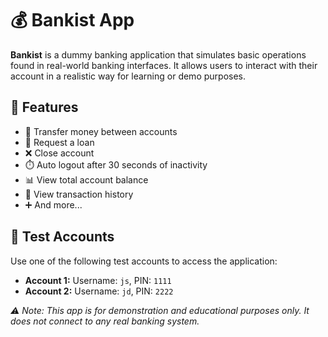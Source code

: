 <!DOCTYPE html>
<html lang="en">
<head>
  <meta charset="UTF-8">
</head>
<body>

  <h1>💰 Bankist App</h1>

  <p><strong>Bankist</strong> is a dummy banking application that simulates basic operations found in real-world banking interfaces. It allows users to interact with their account in a realistic way for learning or demo purposes.</p>

  <h2>🔧 Features</h2>
  <ul>
    <li>💸 Transfer money between accounts</li>
    <li>🏦 Request a loan</li>
    <li>❌ Close account</li>
    <li>⏱️ Auto logout after 30 seconds of inactivity</li>
    <li>📊 View total account balance</li>
    <li>📜 View transaction history</li>
    <li>➕ And more...</li>
  </ul>

  <h2>🔐 Test Accounts</h2>
  <p>Use one of the following test accounts to access the application:</p>
  <ul>
    <li><strong>Account 1:</strong> Username: <code>js</code>, PIN: <code>1111</code></li>
    <li><strong>Account 2:</strong> Username: <code>jd</code>, PIN: <code>2222</code></li>
  </ul>

  <p><em>⚠️ Note: This app is for demonstration and educational purposes only. It does not connect to any real banking system.</em></p>

</body>
</html>
